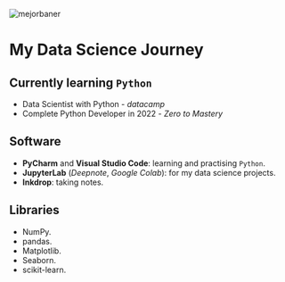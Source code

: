 ![mejorbaner](https://user-images.githubusercontent.com/106767807/171733402-2f997c5d-6137-41d4-9809-b92d11cbfc06.PNG)

# My Data Science Journey

## Currently learning `Python`

* Data Scientist with Python - _datacamp_ 
* Complete Python Developer in 2022 - _Zero to Mastery_ 

## Software
* **PyCharm** and **Visual Studio Code**: learning and practising `Python`.
* **JupyterLab** (_Deepnote_, _Google Colab_): for my data science projects.
* **Inkdrop**: taking notes.

## Libraries

* NumPy.
* pandas.
* Matplotlib.
* Seaborn.
* scikit-learn.



